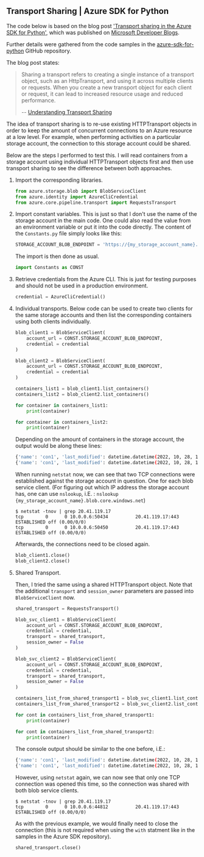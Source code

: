 ## Transport Sharing | Azure SDK for Python

The code below is based on the blog post ['Transport sharing in the Azure SDK for Python'](https://devblogs.microsoft.com/azure-sdk/transport-sharing-in-azure-sdk-for-python/), which was published on [Microsoft Developer Blogs](https://devblogs.microsoft.com/).

Further details were gathered from the code samples in the [azure-sdk-for-python](https://github.com/Azure/azure-sdk-for-python/tree/main/sdk/core/azure-core/samples) GitHub repository.

The blog post states:
> Sharing a transport refers to creating a single instance of a transport object, such as an HttpTransport, and using it across multiple clients or requests. When you create a new transport object for each client or request, it can lead to increased resource usage and reduced performance.
> 
> -- [Understanding Transport Sharing](https://devblogs.microsoft.com/azure-sdk/transport-sharing-in-azure-sdk-for-python/#understanding-transport-sharing)

The idea of transport sharing is to re-use existing HTTPTransport objects in order to keep the amount of concurrent connections to an Azure resource at a low level. For example, when performing activities on a particular storage account, the connection to this storage account could be shared.

Below are the steps I performed to test this. I will read containers from a storage account using individual HTTPTransport objects first and then use transport sharing to see the difference between both approaches.

1. Import the corresponding libraries.

   ```python
   from azure.storage.blob import BlobServiceClient
   from azure.identity import AzureCliCredential
   from azure.core.pipeline.transport import RequestsTransport
   ```

2. Import constant variables. This is just so that I don't use the name of the storage account in the main code. One could also read the value from an environment variable or put it into the code directly. The content of the `Constants.py` file simply looks like this:

   ```python
   STORAGE_ACCOUNT_BLOB_ENDPOINT = 'https://{my_storage_account_name}.blob.core.windows.net/'
   ```

   The import is then done as usual.

   ```python
   import Constants as CONST
   ```

3. Retrieve credentials from the Azure CLI. This is just for testing purposes and should not be used in a production environment.

   ```python
   credential = AzureCliCredential()
   ```


4. Individual transports. Below code can be used to create two clients for the same storage accounts and then list the corresponding containers using both clients individually.

   ```python
   blob_client1 = BlobServiceClient(
       account_url = CONST.STORAGE_ACCOUNT_BLOB_ENDPOINT,
       credential = credential
   )

   blob_client2 = BlobServiceClient(
       account_url = CONST.STORAGE_ACCOUNT_BLOB_ENDPOINT,
       credential = credential
   )

   containers_list1 = blob_client1.list_containers()
   containers_list2 = blob_client2.list_containers()

   for container in containers_list1:
       print(container)

   for container in containers_list2:
       print(container)
   ```

   Depending on the amount of containers in the storage account, the output would be along these lines:

   ```bash
   {'name': 'con1', 'last_modified': datetime.datetime(2022, 10, 28, 14, 45, 11, tzinfo=datetime.timezone.utc), 'etag': '"0x1DAF35011161C06"', 'lease': {'status': 'unlocked', 'state': 'available', 'duration': None}, 'public_access': None, 'has_immutability_policy': False, 'deleted': None, 'version': None, 'has_legal_hold': False, 'metadata': None, 'encryption_scope': <azure.storage.blob._models.ContainerEncryptionScope object at 0x7f9bb10632e0>, 'immutable_storage_with_versioning_enabled': False}
   {'name': 'con1', 'last_modified': datetime.datetime(2022, 10, 28, 14, 45, 11, tzinfo=datetime.timezone.utc), 'etag': '"0x1DAF35011161C06"', 'lease': {'status': 'unlocked', 'state': 'available', 'duration': None}, 'public_access': None, 'has_immutability_policy': False, 'deleted': None, 'version': None, 'has_legal_hold': False, 'metadata': None, 'encryption_scope': <azure.storage.blob._models.ContainerEncryptionScope object at 0x7f9bb0fa9430>, 'immutable_storage_with_versioning_enabled': False}
   ```

   When running `netstat` now, we can see that two TCP connections were established against the storage account in question. One for each blob service client. (For figuring out which IP address the storage account has, one can use `nslookup`, i.E. : `nslookup {my_storage_account_name}.blob.core.windows.net`)

   ```
   $ netstat -tnov | grep 20.41.119.17
   tcp        0      0 10.0.0.6:50434          20.41.119.17:443        ESTABLISHED off (0.00/0/0)
   tcp        0      0 10.0.0.6:50450          20.41.119.17:443        ESTABLISHED off (0.00/0/0)
   ```

   Afterwards, the connections need to be closed again.

   ```python
   blob_client1.close()
   blob_client2.close()
   ```
   
5. Shared Transport. 
   
   Then, I tried the same using a shared HTTPTransport object. Note that the additional `transport` and `session_owner` parameters are passed into `BlobServiceClient` now.
   
   ```python
   shared_transport = RequestsTransport()

   blob_svc_client1 = BlobServiceClient(
       account_url = CONST.STORAGE_ACCOUNT_BLOB_ENDPOINT,
       credential = credential,
       transport = shared_transport, 
       session_owner = False
   )

   blob_svc_client2 = BlobServiceClient(
       account_url = CONST.STORAGE_ACCOUNT_BLOB_ENDPOINT,
       credential = credential,
       transport = shared_transport, 
       session_owner = False
   )

   containers_list_from_shared_transport1 = blob_svc_client1.list_containers()
   containers_list_from_shared_transport2 = blob_svc_client2.list_containers()

   for cont in containers_list_from_shared_transport1:
       print(container)

   for cont in containers_list_from_shared_transport2:
       print(container)
   ```

   The console output should be similar to the one before, i.E.:

   ```bash
   {'name': 'con1', 'last_modified': datetime.datetime(2022, 10, 28, 14, 45, 11, tzinfo=datetime.timezone.utc), 'etag': '"0x1DAF35011161C06"', 'lease': {'status': 'unlocked', 'state': 'available', 'duration': None}, 'public_access': None, 'has_immutability_policy': False, 'deleted': None, 'version': None, 'has_legal_hold': False, 'metadata': None, 'encryption_scope': <azure.storage.blob._models.ContainerEncryptionScope object at 0x7f9bb10632e0>, 'immutable_storage_with_versioning_enabled': False}
   {'name': 'con1', 'last_modified': datetime.datetime(2022, 10, 28, 14, 45, 11, tzinfo=datetime.timezone.utc), 'etag': '"0x1DAF35011161C06"', 'lease': {'status': 'unlocked', 'state': 'available', 'duration': None}, 'public_access': None, 'has_immutability_policy': False, 'deleted': None, 'version': None, 'has_legal_hold': False, 'metadata': None, 'encryption_scope': <azure.storage.blob._models.ContainerEncryptionScope object at 0x7f9bb0fa9430>, 'immutable_storage_with_versioning_enabled': False}
   ```

   However, using `netstat` again, we can now see that only one TCP connection was opened this time, so the connection was shared with both blob service clients.

   ```
   $ netstat -tnov | grep 20.41.119.17
   tcp        0      0 10.0.0.6:44812          20.41.119.17:443        ESTABLISHED off (0.00/0/0)
   ```

   As with the previous example, we would finally need to close the connection (this is not required when using the `with` statment like in the samples in the Azure SDK repository).

   ```python
   shared_transport.close()
   ```
   
